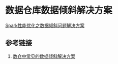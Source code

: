 # 数据仓库数据倾斜解决方案



[Spark性能优化之数据倾斜问题解决方案](work/component/Big-Data/Apache-Spark/operation/Spark性能优化之数据倾斜问题解决方案.md)



## 参考链接
1. [数仓中常见的数据倾斜解决方案](https://mp.weixin.qq.com/s/xxdtgAdYEBC2ieBP-S7YXg)